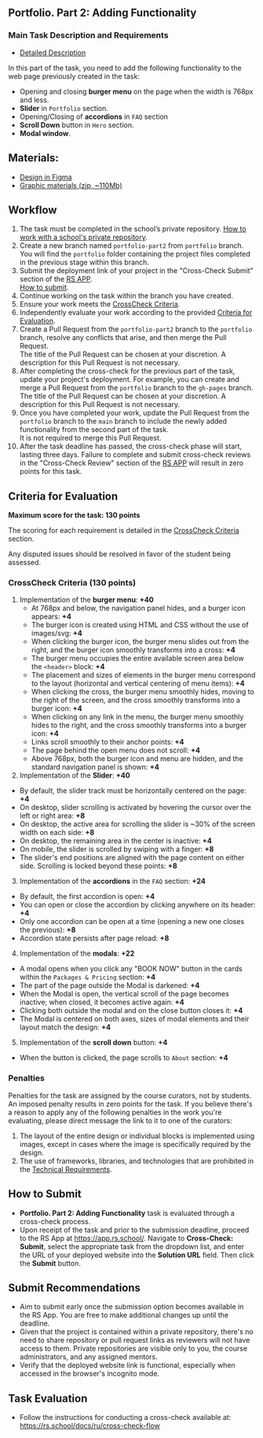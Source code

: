 ## Portfolio. Part 2: Adding Functionality

### Main Task Description and Requirements

- [Detailed Description](portfolio.md)

In this part of the task, you need to add the following functionality to the web page previously created in the task:

- Opening and closing **burger menu** on the page when the width is 768px and less.
- **Slider** in `Portfolio` section.
- Opening/Closing of **accordions** in `FAQ` section
- **Scroll Down** button in `Hero` section.
- **Modal window**.

## Materials:

- [Design in Figma](https://www.figma.com/design/iFsApEUsf6tPwXas56gOiT/Portfolio)
- [Graphic materials (zip, ~110Mb)](https://drive.google.com/file/d/1W67CCUA5ixwOVISFA78VMQaHY9hO7Pvr/view?usp=sharing)

## Workflow

1. The task must be completed in the school’s private repository. [How to work with a school's private repository](https://rs.school/docs/ru/private-repository).
2. Create a new branch named `portfolio-part2` from `portfolio` branch. You will find the `portfolio` folder containing the project files completed in the previous stage within this branch.
3. Submit the deployment link of your project in the "Cross-Check Submit" section of the [RS APP](https://app.rs.school/).  
  [How to submit](#how-to-submit).
4. Continue working on the task within the branch you have created.
5. Ensure your work meets the [CrossCheck Criteria](#crosscheck-criteria-130-points).
6. Independently evaluate your work according to the provided [Criteria for Evaluation](#criteria-for-evaluation).
7. Create a Pull Request from the `portfolio-part2` branch to the `portfolio` branch, resolve any conflicts that arise, and then merge the Pull Request.  
   The title of the Pull Request can be chosen at your discretion. A description for this Pull Request is not necessary.
8. After completing the cross-check for the previous part of the task, update your project's deployment. For example, you can create and merge a Pull Request from the `portfolio` branch to the `gh-pages` branch.  
   The title of the Pull Request can be chosen at your discretion. A description for this Pull Request is not necessary.
9. Once you have completed your work, update the Pull Request from the `portfolio` branch to the `main` branch to include the newly added functionality from the second part of the task.  
   It is not required to merge this Pull Request.
10. After the task deadline has passed, the cross-check phase will start, lasting three days. Failure to complete and submit cross-check reviews in the "Cross-Check Review" section of the [RS APP](https://app.rs.school/) will result in zero points for this task.

## Criteria for Evaluation

**Maximum score for the task: 130 points**

The scoring for each requirement is detailed in the [CrossCheck Criteria](#crosscheck-criteria-130-points) section.

Any disputed issues should be resolved in favor of the student being assessed.

### CrossCheck Criteria (130 points)

1. Implementation of the **burger menu**: **+40**
   - At 768px and below, the navigation panel hides, and a burger icon appears: **+4**
   - The burger icon is created using HTML and CSS without the use of images/svg: **+4**
   - When clicking the burger icon, the burger menu slides out from the right, and the burger icon smoothly transforms into a cross: **+4**
   - The burger menu occupies the entire available screen area below the `<header>` block: **+4**
   - The placement and sizes of elements in the burger menu correspond to the layout (horizontal and vertical centering of menu items): **+4**
   - When clicking the cross, the burger menu smoothly hides, moving to the right of the screen, and the cross smoothly transforms into a burger icon: **+4**
   - When clicking on any link in the menu, the burger menu smoothly hides to the right, and the cross smoothly transforms into a burger icon: **+4**
   - Links scroll smoothly to their anchor points: **+4**
   - The page behind the open menu does not scroll: **+4**
   - Above 768px, both the burger icon and menu are hidden, and the standard navigation panel is shown: **+4**
2. Implementation of the **Slider**: **+40**
  - By default, the slider track must be horizontally centered on the page: **+4**
  - On desktop, slider scrolling is activated by hovering the cursor over the left or right area: **+8**
  - On desktop, the active area for scrolling the slider is ~30% of the screen width on each side: **+8**
  - On desktop, the remaining area in the center is inactive: **+4**
  - On mobile, the slider is scrolled by swiping with a finger: **+8**
  - The slider's end positions are aligned with the page content on either side. Scrolling is locked beyond these points: **+8**
3. Implementation of the **accordions** in the `FAQ` section: **+24**
  - By default, the first accordion is open: **+4**
  - You can open or close the accordion by clicking anywhere on its header: **+4**
  - Only one accordion can be open at a time (opening a new one closes the previous): **+8**
  - Accordion state persists after page reload: **+8**
4. Implementation of the **modals**: **+22**
  - A modal opens when you click any "BOOK NOW" button in the cards within the `Packages & Pricing` section: **+4**
  - The part of the page outside the Modal is darkened: **+4**
  - When the Modal is open, the vertical scroll of the page becomes inactive; when closed, it becomes active again: **+4**
  - Clicking both outside the modal and on the close button closes it: **+4**
  - The Modal is centered on both axes, sizes of modal elements and their layout match the design: **+4**
5. Implementation of the **scroll down** button: **+4**
  - When the button is clicked, the page scrolls to `About` section: **+4**

### Penalties

Penalties for the task are assigned by the course curators, not by students. An imposed penalty results in zero points for the task. If you believe there's a reason to apply any of the following penalties in the work you're evaluating, please direct message the link to it to one of the curators:

1. The layout of the entire design or individual blocks is implemented using images, except in cases where the image is specifically required by the design.
2. The use of frameworks, libraries, and technologies that are prohibited in the [Technical Requirements](./portfolio.md#technical-requirements).

## How to Submit

- **Portfolio. Part 2: Adding Functionality** task is evaluated through a cross-check process.
- Upon receipt of the task and prior to the submission deadline, proceed to the RS App at https://app.rs.school/. Navigate to **Cross-Check: Submit**, select the appropriate task from the dropdown list, and enter the URL of your deployed website into the **Solution URL** field. Then click the **Submit** button.

## Submit Recommendations

- Aim to submit early once the submission option becomes available in the RS App. You are free to make additional changes up until the deadline.
- Given that the project is contained within a private repository, there's no need to share repository or pull request links as reviewers will not have access to them. Private repositories are visible only to you, the course administrators, and any assigned mentors.
- Verify that the deployed website link is functional, especially when accessed in the browser's incognito mode.

## Task Evaluation

- Follow the instructions for conducting a cross-check available at: https://rs.school/docs/ru/cross-check-flow
